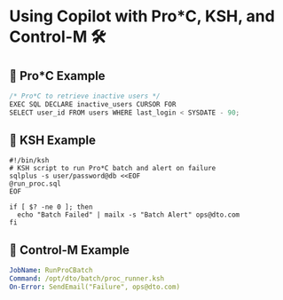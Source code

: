 # Using Copilot with Pro*C, KSH, and Control-M 🛠️

## 🔸 Pro*C Example

```c
/* Pro*C to retrieve inactive users */
EXEC SQL DECLARE inactive_users CURSOR FOR
SELECT user_id FROM users WHERE last_login < SYSDATE - 90;
```

## 🔸 KSH Example

```ksh
#!/bin/ksh
# KSH script to run Pro*C batch and alert on failure
sqlplus -s user/password@db <<EOF
@run_proc.sql
EOF

if [ $? -ne 0 ]; then
  echo "Batch Failed" | mailx -s "Batch Alert" ops@dto.com
fi
```

## 🔸 Control-M Example

```yaml
JobName: RunProCBatch
Command: /opt/dto/batch/proc_runner.ksh
On-Error: SendEmail("Failure", ops@dto.com)
```
